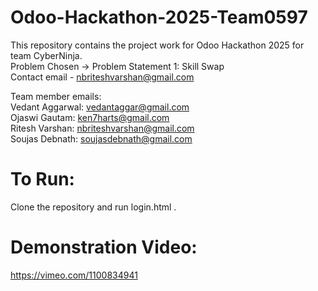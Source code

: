 # Odoo-Hackathon-2025-Team0597
This repository contains the project work for Odoo Hackathon 2025 for team CyberNinja. <br />
Problem Chosen -> Problem Statement 1: Skill Swap <br />
Contact email - nbriteshvarshan@gmail.com <br />

Team member emails: <br />
Vedant Aggarwal: vedantaggar@gmail.com <br />
Ojaswi Gautam: ken7harts@gmail.com <br />
Ritesh Varshan: nbriteshvarshan@gmail.com <br />
Soujas Debnath: soujasdebnath@gmail.com <br />

# To Run:
Clone the repository and run login.html .

# Demonstration Video:
https://vimeo.com/1100834941
